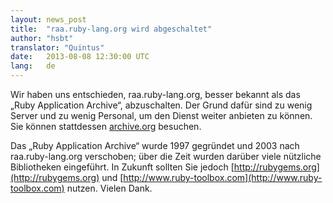 ```yaml
---
layout: news_post
title:  "raa.ruby-lang.org wird abgeschaltet"
author: "hsbt"
translator: "Quintus"
date:   2013-08-08 12:30:00 UTC
lang:   de
---
```


Wir haben uns entschieden, raa.ruby-lang.org, besser bekannt als das
„Ruby Application Archive“, abzuschalten. Der Grund dafür sind zu
wenig Server und zu wenig Personal, um den Dienst weiter anbieten zu
können. Sie können stattdessen
[archive.org](http://web.archive.org/web/*/http://raa.ruby-lang.org/)
besuchen.

Das „Ruby Application Archive“ wurde 1997 gegründet und 2003 nach
raa.ruby-lang.org verschoben; über die Zeit wurden darüber viele nützliche
Bibliotheken eingeführt. In Zukunft sollten Sie jedoch
[http://rubygems.org](http://rubygems.org) und
[http://www.ruby-toolbox.com](http://www.ruby-toolbox.com) nutzen. Vielen Dank.

